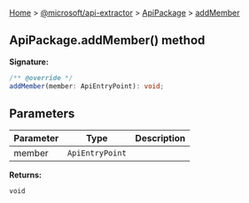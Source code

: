 [Home](./index) &gt; [@microsoft/api-extractor](./api-extractor.md) &gt; [ApiPackage](./api-extractor.apipackage.md) &gt; [addMember](./api-extractor.apipackage.addmember.md)

## ApiPackage.addMember() method


<b>Signature:</b>

```typescript
/** @override */
addMember(member: ApiEntryPoint): void;
```

## Parameters

|  Parameter | Type | Description |
|  --- | --- | --- |
|  member | `ApiEntryPoint` |  |

<b>Returns:</b>

`void`

